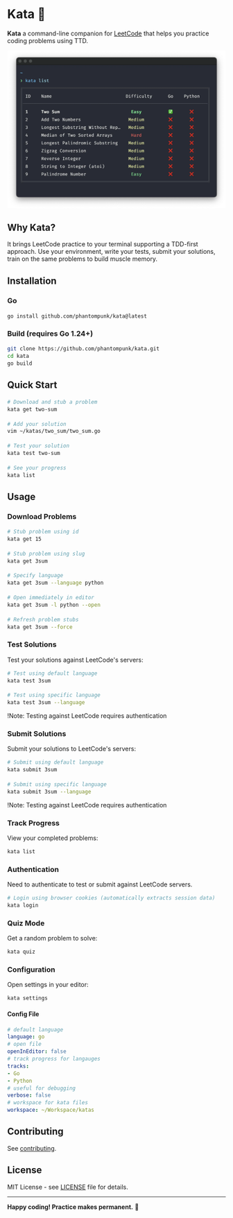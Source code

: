 # Kata 🥋

**Kata** a command-line companion for [LeetCode](https://leetcode.com/problemset/) that helps you practice coding problems using TTD.

![kata](./kata.webp)

## Why Kata?

It brings LeetCode practice to your terminal supporting a TDD-first approach. Use your environment, write your tests, submit your solutions, train on the same problems to build muscle memory.

## Installation

### Go

`go install github.com/phantompunk/kata@latest`

### Build (requires Go 1.24+)

```sh
git clone https://github.com/phantompunk/kata.git
cd kata
go build
```

## Quick Start

```bash
# Download and stub a problem
kata get two-sum

# Add your solution
vim ~/katas/two_sum/two_sum.go

# Test your solution
kata test two-sum

# See your progress
kata list
```



## Usage

### Download Problems

```bash
# Stub problem using id
kata get 15

# Stub problem using slug
kata get 3sum     

# Specify language
kata get 3sum --language python

# Open immediately in editor
kata get 3sum -l python --open

# Refresh problem stubs
kata get 3sum --force
```

### Test Solutions

Test your solutions against LeetCode's servers:

```bash
# Test using default language
kata test 3sum

# Test using specific language
kata test 3sum --language
```

!Note: Testing against LeetCode requires authentication

### Submit Solutions

Submit your solutions to LeetCode's servers:

```bash
# Submit using default language
kata submit 3sum

# Submit using specific language
kata submit 3sum --language
```

!Note: Testing against LeetCode requires authentication

### Track Progress

View your completed problems:

```bash
kata list
```

### Authentication

Need to authenticate to test or submit against LeetCode servers.

```bash
# Login using browser cookies (automatically extracts session data)
kata login
```

### Quiz Mode

Get a random problem to solve:

```bash
kata quiz
```

### Configuration

Open settings in your editor:

```bash
kata settings
```

#### Config File

```yaml
# default language
language: go
# open file
openInEditor: false
# track progress for langauges
tracks:
- Go
- Python
# useful for debugging
verbose: false
# workspace for kata files
workspace: ~/Workspace/katas
```

## Contributing

See [contributing](https://github.com/phantompunk/kata/contribute).

## License

MIT License - see [LICENSE](./LICENSE) file for details.

------

**Happy coding! Practice makes permanent.** 🥋

